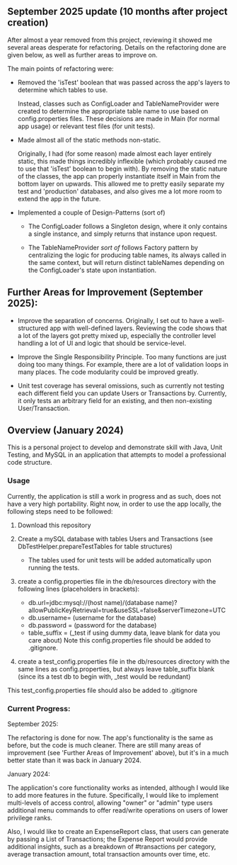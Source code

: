 ## September 2025 update (10 months after project creation)
After almost a year removed from this project, reviewing it showed me several areas desperate for refactoring. Details on the refactoring done are given below, as well as further areas to improve on.


The main points of refactoring were:

- Removed the 'isTest' boolean that was passed across the app's layers to determine which tables to use. 

  Instead, classes such as ConfigLoader and TableNameProvider were created to determine the appropriate table name to use based on
  config.properties files. These decisions are made in Main (for normal app usage) or relevant test files (for unit tests). 

- Made almost all of the static methods non-static. 

  Originally, I had (for some reason) made almost each layer entirely static, this made things incredibly inflexible (which probably caused me to use that 'isTest' boolean to begin with). By removing the   static nature of the classes, the app can properly instantiate itself in Main from the bottom layer on upwards. This allowed me to pretty easily separate my test and 'production' databases, and also gives me a lot more room to extend the app in the future. 

- Implemented a couple of Design-Patterns (sort of)

  - The ConfigLoader follows a Singleton design, where it only contains a single instance, and simply returns that instance upon request.

  - The TableNameProvider *sort of* follows Factory pattern by centralizing the logic for producing table names, its always called in the same context, but will return distinct tableNames depending on the ConfigLoader's state upon instantiation. 


## Further Areas for Improvement (September 2025):

- Improve the separation of concerns. Originally, I set out to have a well-structured app with well-defined layers. Reviewing the code shows that a lot of the layers got pretty mixed up, especially the controller level handling a lot of UI and logic that should be service-level. 

- Improve the Single Responsibility Principle. Too many functions are just doing too many things. For example, there are a lot of validation loops in many places. The code modularity could be improved greatly. 

- Unit test coverage has several omissions, such as currently not testing each different field you can update Users or Transactions by. Currently, it only tests an arbitrary field for an existing, and then non-existing User/Transaction.

## Overview (January 2024)
This is a personal project to develop and demonstrate skill with Java, Unit Testing, and MySQL in an application that 
attempts to model a professional code structure.


### Usage 

Currently, the application is still a work in progress and as such, does not have a very high portability. Right now,
in order to use the app locally, the following steps need to be followed:

1) Download this repository
2) Create a mySQL database with tables Users and Transactions (see DbTestHelper.prepareTestTables for table structures)
   - The tables used for unit tests will be added automatically upon running the tests. 
3) create a config.properties file in the db/resources directory with the following lines (placeholders in brackets):
   - db.url=jdbc:mysql://(host name)/(database name)?allowPublicKeyRetrieval=true&useSSL=false&serverTimezone=UTC
   - db.username= (username for the database)
   - db.password = (password for the database)
   - table_suffix = (_test if using dummy data, leave blank for data you care about)
   Note this config.properties file should be added to .gitignore. 

4) create a test_config.properties file in the db/resources directory with the same lines as config.properties, but always leave table_suffix blank (since its a test db to begin with, _test would be redundant)

  This test_config.properties file should also be added to .gitignore

     

### Current Progress:

September 2025:

The refactoring is done for now. The app's functionality is the same as before, but the code is much cleaner. There are still many areas of improvement (see 'Further Areas of Improvement' above), but it's in a much better state than it was back in January 2024.

January 2024: 

The application's core functionality works as intended, although I would like to add more features in the future. Specifically, I would like
to implement multi-levels of access control, allowing "owner" or "admin" type users additional menu commands to offer
read/write operations on users of lower privilege ranks. 

Also, I would like to create an ExpenseReport class, that users can generate by passing a List of Transactions; the 
Expense Report would provide additional insights, such as a breakdown of #transactions per category, average transaction
amount, total transaction amounts over time, etc. 

